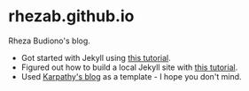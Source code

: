 # rhezab.github.io
Rheza Budiono's blog. 

* Got started with Jekyll using [this tutorial](http://jmcglone.com/guides/github-pages/#css).
* Figured out how to build a local Jekyll site with [this tutorial](https://help.github.com/articles/setting-up-your-github-pages-site-locally-with-jekyll/#step-4-build-your-local-jekyll-site).
* Used [Karpathy's blog](https://help.github.com/articles/setting-up-your-github-pages-site-locally-with-jekyll/#step-4-build-your-local-jekyll-site) as a template - I hope you don't mind. 
